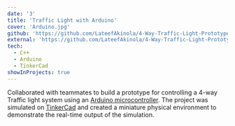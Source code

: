 ```yaml
---
date: '3'
title: 'Traffic Light with Arduino'
cover: 'Arduino.jpg'
github: 'https://github.com/LateefAkinola/4-Way-Traffic-Light-Prototype-with-Arduino'
external: 'https://github.com/LateefAkinola/4-Way-Traffic-Light-Prototype-with-Arduino'
tech:
  - C++
  - Arduino
  - TinkerCad
showInProjects: true
---
```


Collaborated with teammates to build a prototype for controlling a 4-way Traffic light system using an [Arduino microcontroller](https://www.arduino.cc/). The project was simulated on [TinkerCad](http://tinkercad.com/) and created a miniature physical environment to demonstrate the real-time output of the simulation.